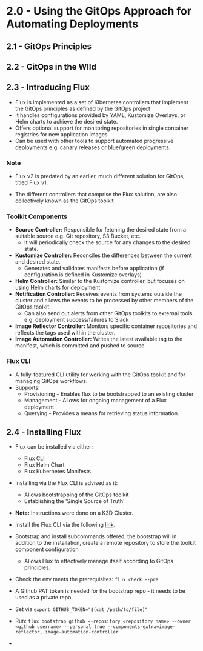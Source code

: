 # 2.0 - Using the GitOps Approach for Automating Deployments

## 2.1 - GitOps Principles

## 2.2 - GitOps in the WIld

## 2.3 - Introducing Flux

- Flux is implemented as a set of Kibernetes controllers that implement the GitOps principles as defined by the GitOps project
- It handles configurations provided by YAML, Kustomize Overlays, or Helm charts to achieve the desired state.
- Offers optional support for monitoring repositories in single container registries for new application images
- Can be used with other tools to support automated progressive deployments e.g. canary releases or blue/green deployments.

### Note

- Flux v2 is predated by an earlier, much different solution for GitOps, titled Flux v1.

- The different controllers that comprise the Flux solution, are also collectively known as the GitOps toolkit

### Toolkit Components

- **Source Controller:** Responsible for fetching the desired state from a suitable source e.g. Git repository, S3 Bucket, etc.
  - It will periodically check the source for any changes to the desired state.
- **Kustomize Controller:** Reconciles the differences between the current and desired state.
  - Generates and validates manifests before application (if configuration is defined in Kustomize overlays)
- **Helm Controller:** Similar to the Kustomize controller, but focuses on using Helm charts for deployment
- **Notification Controller:** Receives events from systems outside the cluster and allows the events to be processed by other members of the GitOps toolkit.
  - Can also send out alerts from other GitOps toolkits to external tools e.g. deployment success/failures to Slack
- **Image Reflector Controller:** Monitors specific container repositories and reflects the tags used within the cluster.
- **Image Automation Controller:** Writes the latest available tag to the manifest, which is committed and pushed to source.

### Flux CLI

- A fully-featured CLI utility for working with the GitOps toolkit and for managing GitOps workflows.
- Supports:
  - Provisioning - Enables flux to be bootstrapped to an existing cluster
  - Management - Allows for ongoing management of a Flux deployment
  - Querying - Provides a means for retrieving status information.

## 2.4 - Installing Flux

- Flux can be installed via either:
  - Flux CLI
  - Flux Helm Chart
  - Flux Kubernetes Manifests

- Installing via the Flux CLI is advised as it:
  - Allows bootstrapping of the GitOps toolkit
  - Establishing the 'Single Source of Truth'

- **Note:** Instructions were done on a K3D Cluster.

- Install the Flux CLI via the following [link](https://fluxcd.io/flux/cmd/).
- Bootstrap and install subcommands offered, the bootstrap will in addition to the installation, create a remote repository to store the toolkit component configuration
  - Allows Flux to effectively manage itself according to GitOps principles.

- Check the env meets the prerequisites: `flux check --pre`
- A Github PAT token is needed for the bootstrap repo - it needs to be used as a private repo.
- Set via `export GITHUB_TOKEN="$(cat /path/to/file)"`
- Run: `flux bootstrap github --repository <repository name> --owner <github username> --personal true --components-extra=image-reflector, image-automation-controller`

- 